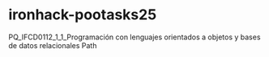 # ironhack-pootasks25
PQ_IFCD0112_1_1_Programación con lenguajes orientados a objetos y bases de datos relacionales Path
